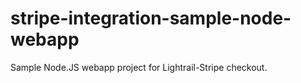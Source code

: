 # stripe-integration-sample-node-webapp
Sample Node.JS webapp project for Lightrail-Stripe checkout. 
